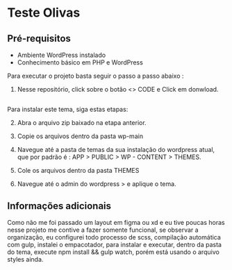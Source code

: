
# Teste Olivas

## Pré-requisitos
- Ambiente WordPress instalado
- Conhecimento básico em PHP e WordPress

Para executar o projeto basta seguir o passo a passo abaixo :

1. Nesse repositório, click sobre o botão <> CODE e Click em donwload.

##
Para instalar este tema, siga estas etapas:

2. Abra o arquivo zip baixado na etapa anterior.

3. Copie os arquivos dentro da pasta wp-main

4. Navegue até a pasta de temas da sua instalação do wordpress atual, que por padrão é :
APP > PUBLIC > WP - CONTENT > THEMES.

5. Cole os arquivos dentro da pasta THEMES

6. Navegue até o admin do wordpress > e aplique o tema.

## Informações adicionais

Como não me foi passado um layout em figma ou xd e eu tive poucas horas nesse projeto me contive a fazer somente funcional, se observar a organização, eu configurei todo processo de scss, compilação automática com gulp, instalei o empacotador, para instalar e executar, dentro da pasta do tema, execute npm install && gulp watch, porém está usando o arquivo styles ainda. 
